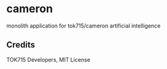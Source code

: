 # cameron

monolith application for tok715/cameron artificial intelligence

## Credits

TOK715 Developers, MIT License
